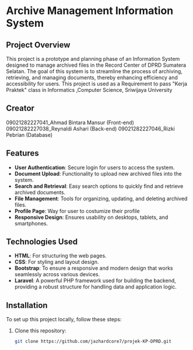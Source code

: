 # Archive Management Information System

## Project Overview

This project is a prototype and planning phase of an Information System designed to manage archived files in the Record Center of DPRD Sumatera Selatan. The goal of this system is to streamline the process of archiving, retrieving, and managing documents, thereby enhancing efficiency and accessibility for users. This project is used as a Requirement to pass "Kerja Praktek" class in Informatics ,Computer Science, Sriwijaya University

## Creator
09021282227041_Ahmad Bintara Mansur (Front-end)
09021282227038_Reynaldi Ashari (Back-end)
09021282227046_Rizki Pebrian (Database)

## Features

- **User  Authentication**: Secure login for users to access the system.
- **Document Upload**: Functionality to upload new archived files into the system.
- **Search and Retrieval**: Easy search options to quickly find and retrieve archived documents.
- **File Management**: Tools for organizing, updating, and deleting archived files.
- **Profile Page**: Way for user to costumize their profile
- **Responsive Design**: Ensures usability on desktops, tablets, and smartphones.

## Technologies Used

- **HTML**: For structuring the web pages.
- **CSS**: For styling and layout design.
- **Bootstrap**: To ensure a responsive and modern design that works seamlessly across various devices.
- **Laravel**: A powerful PHP framework used for building the backend, providing a robust structure for handling data and application logic.

## Installation

To set up this project locally, follow these steps:

1. Clone this repository:
   ```bash
   git clone https://github.com/jazhardcore7/projek-KP-DPRD.git
